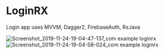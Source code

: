 # LoginRX
Login app uses MVVM, Dagger2, FirebaseAuth, RxJava

![Screenshot_2019-11-24-19-04-47-137_com example loginrx](https://user-images.githubusercontent.com/32907234/69499155-791ae600-0eef-11ea-9f13-207af2aac95d.jpg)
![Screenshot_2019-11-24-19-04-58-024_com example loginrx](https://user-images.githubusercontent.com/32907234/69499146-60123500-0eef-11ea-812e-8ad67be7cfdb.jpg)

